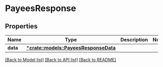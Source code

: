 # PayeesResponse

## Properties

Name | Type | Description | Notes
------------ | ------------- | ------------- | -------------
**data** | [***crate::models::PayeesResponseData**](PayeesResponse_data.md) |  | 

[[Back to Model list]](../README.md#documentation-for-models) [[Back to API list]](../README.md#documentation-for-api-endpoints) [[Back to README]](../README.md)


